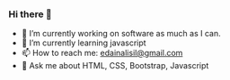 ### Hi there 👋
- 🔭 I’m currently working on software as much as I can.
- 🌱 I’m currently learning javascript
- 📫 How to reach me: edainalisil@gmail.com
- 💬 Ask me about HTML, CSS, Bootstrap, Javascript




<!--
**Eda-Inal/Eda-Inal** is a ✨ _special_ ✨ repository because its `README.md` (this file) appears on your GitHub profile.

Here are some ideas to get you started:

- 🔭 I’m currently working on software as much as I can.
- 🌱 I’m currently learning css/bootstrap/javascript
- 📫 How to reach me: edainalisil@gmail.com

-->
